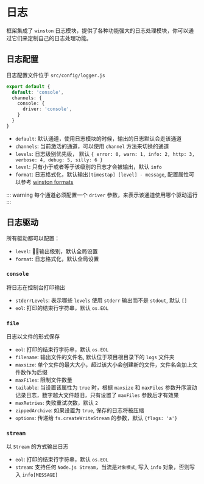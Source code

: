 # 日志

框架集成了 `winston` 日志模块，提供了各种功能强大的日志处理模块，你可以通过它们来定制自己的日志处理功能。

## 日志配置

日志配置文件位于 `src/config/logger.js`

```ts
export default {
  default: 'console',
  channels: {
    console: {
      driver: 'console',
    }
  }
}
```

- `default`: 默认通道，使用日志模块的时候，输出的日志默认会走该通道
- `channels`: 当前激活的通道，可以使用 `channel` 方法来切换的通道
- `levels`: 日志级别优先级， 默认 `{ error: 0, warn: 1, info: 2, http: 3, verbose: 4, debug: 5, silly: 6 }`
- `level`: 只有小于或者等于该级别的日志才会被输出，默认 `info`
- `format`: 日志格式化，默认输出`[timestap] [level] - message`, 配置属性可以参考 [winston formats](https://github.com/winstonjs/winston#formats)

::: warning
每个通道必须配置一个 `driver` 参数，来表示该通道使用哪个驱动运行
:::

## 日志驱动

所有驱动都可以配置：

- `level`: 输出级别，默认全局设置
- `format`: 日志格式化，默认全局设置

### `console`

将日志在控制台打印输出

- `stderrLevels`: 表示哪些 `levels` 使用 `stderr` 输出而不是 `stdout`, 默认 `[]`
- `eol`: 打印的结束行字符串，默认 `os.EOL`

### `file`

日志以文件的形式保存

- `eol`: 打印的结束行字符串，默认 `os.EOL`
- `filename`: 输出文件的文件名, 默认位于项目根目录下的 `logs` 文件夹 
- `maxsize`: 单个文件的最大大小，超过该大小会创建新的文件，文件名会加上文件数作为后缀
- `maxFiles`: 限制文件数量
- `tailable`: 当设置该属性为 `true` 时，根据 `maxsize` 和  `maxFiles` 参数升序滚动记录日志，数字越大文件越旧，只有设置了 `maxFiles` 参数后才有效果
- `maxRetries`: 失败重试次数，默认 `2`
- `zippedArchive`: 如果设置为 `true`, 保存的日志将被压缩
- `options`: 传递给 `fs.createWriteStream` 的参数，默认 `{flags: 'a'}`


### `stream`

以 `Stream` 的方式输出日志

- `eol`: 打印的结束行字符串，默认 `os.EOL`
- `stream`: 支持任何 `Node.js Stream`，当流是`对象模式`, 写入 `info` 对象，否则写入 `info[MESSAGE]`

<!-- ### `mongodb`

将日志写入 `Mongodb`

- `db`:
- `options`:
- `collection`: 
- `storeHost`:
- `username`:
- `password`:
- `label`:
- `name`:
- `capped`:
- `cappedSize`:
- `cappedMax`:
- `tryReconnect`:
- `expireAfterSeconds`: -->
